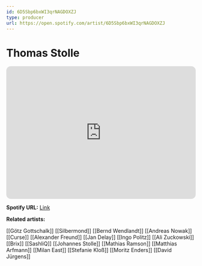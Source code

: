 ```yaml
---
id: 6D5Sbp6bxWI3qrNAGDOXZJ
type: producer
url: https://open.spotify.com/artist/6D5Sbp6bxWI3qrNAGDOXZJ
---
```

# Thomas Stolle

<iframe style="border-radius:12px" src="https://open.spotify.com/embed/artist/6D5Sbp6bxWI3qrNAGDOXZJ" width="100%" height="352" frameBorder="0" allowfullscreen="" allow="autoplay; clipboard-write; encrypted-media; fullscreen; picture-in-picture" loading="lazy"></iframe>

**Spotify URL:** [Link](https://open.spotify.com/artist/6D5Sbp6bxWI3qrNAGDOXZJ)

**Related artists:**

[[Götz Gottschalk]]
[[Silbermond]]
[[Bernd Wendlandt]]
[[Andreas Nowak]]
[[Curse]]
[[Alexander Freund]]
[[Jan Delay]]
[[Ingo Politz]]
[[Ali Zuckowski]]
[[Brix]]
[[SashliQ]]
[[Johannes Stolle]]
[[Mathias Ramson]]
[[Matthias Arfmann]]
[[Milan East]]
[[Stefanie Kloß]]
[[Moritz Enders]]
[[David Jürgens]]

